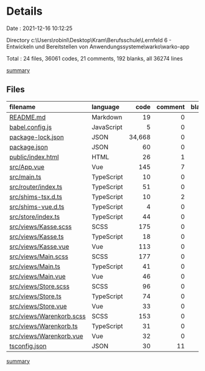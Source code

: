 # Details

Date : 2021-12-16 10:12:25

Directory c:\Users\robinl\Desktop\Kram\Berufsschule\Lernfeld 6 - Entwickeln und Bereitstellen von Anwendungssysteme\warko\warko-app

Total : 24 files,  36061 codes, 21 comments, 192 blanks, all 36274 lines

[summary](results.md)

## Files
| filename | language | code | comment | blank | total |
| :--- | :--- | ---: | ---: | ---: | ---: |
| [README.md](/README.md) | Markdown | 19 | 0 | 6 | 25 |
| [babel.config.js](/babel.config.js) | JavaScript | 5 | 0 | 1 | 6 |
| [package-lock.json](/package-lock.json) | JSON | 34,668 | 0 | 1 | 34,669 |
| [package.json](/package.json) | JSON | 60 | 0 | 1 | 61 |
| [public/index.html](/public/index.html) | HTML | 26 | 1 | 1 | 28 |
| [src/App.vue](/src/App.vue) | Vue | 145 | 7 | 36 | 188 |
| [src/main.ts](/src/main.ts) | TypeScript | 10 | 0 | 3 | 13 |
| [src/router/index.ts](/src/router/index.ts) | TypeScript | 51 | 0 | 5 | 56 |
| [src/shims-tsx.d.ts](/src/shims-tsx.d.ts) | TypeScript | 10 | 2 | 2 | 14 |
| [src/shims-vue.d.ts](/src/shims-vue.d.ts) | TypeScript | 4 | 0 | 1 | 5 |
| [src/store/index.ts](/src/store/index.ts) | TypeScript | 44 | 0 | 7 | 51 |
| [src/views/Kasse.scss](/src/views/Kasse.scss) | SCSS | 175 | 0 | 32 | 207 |
| [src/views/Kasse.ts](/src/views/Kasse.ts) | TypeScript | 18 | 0 | 2 | 20 |
| [src/views/Kasse.vue](/src/views/Kasse.vue) | Vue | 113 | 0 | 3 | 116 |
| [src/views/Main.scss](/src/views/Main.scss) | SCSS | 177 | 0 | 22 | 199 |
| [src/views/Main.ts](/src/views/Main.ts) | TypeScript | 41 | 0 | 6 | 47 |
| [src/views/Main.vue](/src/views/Main.vue) | Vue | 46 | 0 | 3 | 49 |
| [src/views/Store.scss](/src/views/Store.scss) | SCSS | 96 | 0 | 13 | 109 |
| [src/views/Store.ts](/src/views/Store.ts) | TypeScript | 74 | 0 | 7 | 81 |
| [src/views/Store.vue](/src/views/Store.vue) | Vue | 33 | 0 | 3 | 36 |
| [src/views/Warenkorb.scss](/src/views/Warenkorb.scss) | SCSS | 153 | 0 | 26 | 179 |
| [src/views/Warenkorb.ts](/src/views/Warenkorb.ts) | TypeScript | 31 | 0 | 7 | 38 |
| [src/views/Warenkorb.vue](/src/views/Warenkorb.vue) | Vue | 32 | 0 | 3 | 35 |
| [tsconfig.json](/tsconfig.json) | JSON | 30 | 11 | 1 | 42 |

[summary](results.md)